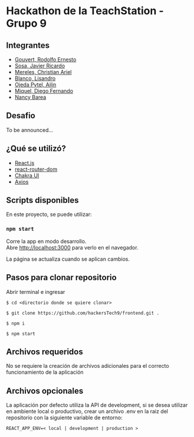 # Hackathon de la TeachStation - Grupo 9

## Integrantes

- [Gouvert, Rodolfo Ernesto](https://github.com/gouvertrodolfo)
- [Sosa, Javier Ricardo](https://github.com/Janegro09)
- [Mereles, Christian Ariel](https://github.com/chrismer)
- [Blanco, Lisandro](https://github.com/liisandrob)
- [Ojeda Pytel, Ailin](https://github.com/AilinI)
- [Miquel, Diego Fernando](https://github.com/dfmiquel/)
- [Nancy Barea](https://github.com/nancybarea/)

## Desafio

To be announced...

## ¿Qué se utilizó?

- [React.js](https://es.reactjs.org/)
- [react-router-dom](https://v5.reactrouter.com/web/guides/quick-start)
- [Chakra UI](https://chakra-ui.com/docs/getting-started)
- [Axios](https://axios-http.com/docs/intro)

## Scripts disponibles

En este proyecto, se puede utilizar:

### `npm start`

Corre la app en modo desarrollo.\
Abre [http://localhost:3000](http://localhost:3000) para verlo en el navegador.

La página se actualiza cuando se aplican cambios.

## Pasos para clonar repositorio

Abrir terminal e ingresar

```
$ cd <directorio donde se quiere clonar>

$ git clone https://github.com/hackersTech9/frontend.git .

$ npm i

$ npm start
```

## Archivos requeridos

No se requiere la creación de archivos adicionales para el correcto funcionamiento de la aplicación

## Archivos opcionales

La aplicación por defecto utiliza la API de development, si se desea utilizar en ambiente local o productivo, crear un archivo .env en la raiz del repositorio con la siguiente variable de entorno:

```
REACT_APP_ENV=< local | development | production >
```